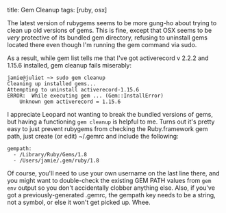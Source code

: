 title:      Gem Cleanup
tags:       [ruby, osx]

The latest version of rubygems seems to be more gung-ho about trying to clean up old versions of gems.  This is fine, except that OSX seems to be *very* protective of its bundled gem directory, refusing to uninstall gems located there even though I'm running the gem command via sudo.

As a result, while gem list tells me that I've got activerecord v 2.2.2 and 1.15.6 installed, gem cleanup fails miserably:

    jamie@juliet ~> sudo gem cleanup
    Cleaning up installed gems...
    Attempting to uninstall activerecord-1.15.6
    ERROR:  While executing gem ... (Gem::InstallError)
        Unknown gem activerecord = 1.15.6

I appreciate Leopard not wanting to break the bundled versions of gems, but having a functioning `gem cleanup` is helpful to me.  Turns out it's pretty easy to just prevent rubygems from checking the Ruby.framework gem path, just create (or edit) ~/.gemrc and include the following:

    gempath:
      - /Library/Ruby/Gems/1.8
      - /Users/jamie/.gem/ruby/1.8

Of course, you'll need to use your own username on the last line there, and you might want to double-check the existing GEM PATH values from `gem env` output so you don't accidentally clobber anything else.  Also, if you've got a previously-generated .gemrc, the gempath key needs to be a string, not a symbol, or else it won't get picked up.  Whee.